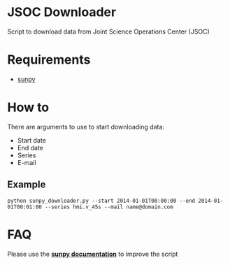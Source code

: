 # JSOC Downloader
Script to download data from Joint Science Operations Center (JSOC)

# Requirements
- [sunpy](https://docs.sunpy.org/en/stable/tutorial/installation.html) 

# How to
There are arguments to use to start downloading data:
- Start date
- End date
- Series
- E-mail

## Example
```
python sunpy_downloader.py --start 2014-01-01T00:00:00 --end 2014-01-01T00:01:00 --series hmi.v_45s --mail name@domain.com
```

# FAQ
Please use the [**sunpy documentation**](https://docs.sunpy.org/en/stable/tutorial/acquiring_data/index.html) to improve the script
